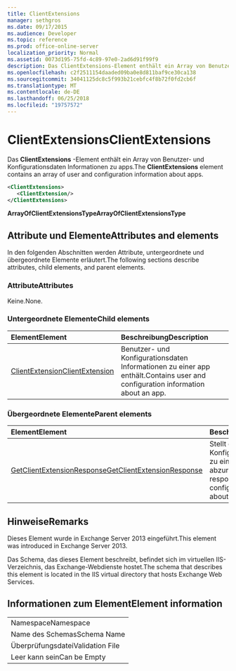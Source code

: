 ```yaml
---
title: ClientExtensions
manager: sethgros
ms.date: 09/17/2015
ms.audience: Developer
ms.topic: reference
ms.prod: office-online-server
localization_priority: Normal
ms.assetid: 0073d195-75fd-4c89-97e0-2ad6d91f99f9
description: Das ClientExtensions-Element enthält ein Array von Benutzer- und Konfigurationsdaten Informationen zu apps.
ms.openlocfilehash: c2f2511154daaded09ba0e8d811baf9ce30ca138
ms.sourcegitcommit: 34041125dc8c5f993b21cebfc4f8b72f0fd2cb6f
ms.translationtype: MT
ms.contentlocale: de-DE
ms.lasthandoff: 06/25/2018
ms.locfileid: "19757572"
---
```

# <a name="clientextensions"></a><span data-ttu-id="1df65-103">ClientExtensions</span><span class="sxs-lookup"><span data-stu-id="1df65-103">ClientExtensions</span></span>

<span data-ttu-id="1df65-104">Das **ClientExtensions** -Element enthält ein Array von Benutzer- und Konfigurationsdaten Informationen zu apps.</span><span class="sxs-lookup"><span data-stu-id="1df65-104">The **ClientExtensions** element contains an array of user and configuration information about apps.</span></span> 
  
```XML
<ClientExtensions>
   <ClientExtension/>
</ClientExtensions>
```

 <span data-ttu-id="1df65-105">**ArrayOfClientExtensionsType**</span><span class="sxs-lookup"><span data-stu-id="1df65-105">**ArrayOfClientExtensionsType**</span></span>
## <a name="attributes-and-elements"></a><span data-ttu-id="1df65-106">Attribute und Elemente</span><span class="sxs-lookup"><span data-stu-id="1df65-106">Attributes and elements</span></span>

<span data-ttu-id="1df65-107">In den folgenden Abschnitten werden Attribute, untergeordnete und übergeordnete Elemente erläutert.</span><span class="sxs-lookup"><span data-stu-id="1df65-107">The following sections describe attributes, child elements, and parent elements.</span></span>
  
### <a name="attributes"></a><span data-ttu-id="1df65-108">Attribute</span><span class="sxs-lookup"><span data-stu-id="1df65-108">Attributes</span></span>

<span data-ttu-id="1df65-109">Keine.</span><span class="sxs-lookup"><span data-stu-id="1df65-109">None.</span></span>
  
### <a name="child-elements"></a><span data-ttu-id="1df65-110">Untergeordnete Elemente</span><span class="sxs-lookup"><span data-stu-id="1df65-110">Child elements</span></span>

|<span data-ttu-id="1df65-111">**Element**</span><span class="sxs-lookup"><span data-stu-id="1df65-111">**Element**</span></span>|<span data-ttu-id="1df65-112">**Beschreibung**</span><span class="sxs-lookup"><span data-stu-id="1df65-112">**Description**</span></span>|
|:-----|:-----|
|[<span data-ttu-id="1df65-113">ClientExtension</span><span class="sxs-lookup"><span data-stu-id="1df65-113">ClientExtension</span></span>](clientextension.md) <br/> |<span data-ttu-id="1df65-114">Benutzer- und Konfigurationsdaten Informationen zu einer app enthält.</span><span class="sxs-lookup"><span data-stu-id="1df65-114">Contains user and configuration information about an app.</span></span>  <br/> |
   
### <a name="parent-elements"></a><span data-ttu-id="1df65-115">Übergeordnete Elemente</span><span class="sxs-lookup"><span data-stu-id="1df65-115">Parent elements</span></span>

|<span data-ttu-id="1df65-116">**Element**</span><span class="sxs-lookup"><span data-stu-id="1df65-116">**Element**</span></span>|<span data-ttu-id="1df65-117">**Beschreibung**</span><span class="sxs-lookup"><span data-stu-id="1df65-117">**Description**</span></span>|
|:-----|:-----|
|[<span data-ttu-id="1df65-118">GetClientExtensionResponse</span><span class="sxs-lookup"><span data-stu-id="1df65-118">GetClientExtensionResponse</span></span>](getclientextensionresponse.md) <br/> |<span data-ttu-id="1df65-119">Stellt eine Antwort, um Konfigurationsinformationen zu einer app abzurufen.</span><span class="sxs-lookup"><span data-stu-id="1df65-119">Represents a response to get configuration information about an app.</span></span>  <br/> |
   
## <a name="remarks"></a><span data-ttu-id="1df65-120">Hinweise</span><span class="sxs-lookup"><span data-stu-id="1df65-120">Remarks</span></span>

<span data-ttu-id="1df65-121">Dieses Element wurde in Exchange Server 2013 eingeführt.</span><span class="sxs-lookup"><span data-stu-id="1df65-121">This element was introduced in Exchange Server 2013.</span></span>
  
<span data-ttu-id="1df65-122">Das Schema, das dieses Element beschreibt, befindet sich im virtuellen IIS-Verzeichnis, das Exchange-Webdienste hostet.</span><span class="sxs-lookup"><span data-stu-id="1df65-122">The schema that describes this element is located in the IIS virtual directory that hosts Exchange Web Services.</span></span>
  
## <a name="element-information"></a><span data-ttu-id="1df65-123">Informationen zum Element</span><span class="sxs-lookup"><span data-stu-id="1df65-123">Element information</span></span>

||
|:-----|
|<span data-ttu-id="1df65-124">Namespace</span><span class="sxs-lookup"><span data-stu-id="1df65-124">Namespace</span></span>  <br/> |
|<span data-ttu-id="1df65-125">Name des Schemas</span><span class="sxs-lookup"><span data-stu-id="1df65-125">Schema Name</span></span>  <br/> |
|<span data-ttu-id="1df65-126">Überprüfungsdatei</span><span class="sxs-lookup"><span data-stu-id="1df65-126">Validation File</span></span>  <br/> |
|<span data-ttu-id="1df65-127">Leer kann sein</span><span class="sxs-lookup"><span data-stu-id="1df65-127">Can be Empty</span></span>  <br/> |
   

